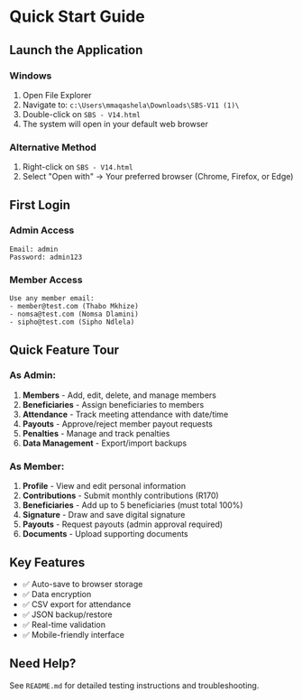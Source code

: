 # Quick Start Guide

## Launch the Application

### Windows
1. Open File Explorer
2. Navigate to: `c:\Users\mmaqashela\Downloads\SBS-V11 (1)\`
3. Double-click on `SBS - V14.html`
4. The system will open in your default web browser

### Alternative Method
1. Right-click on `SBS - V14.html`
2. Select "Open with" → Your preferred browser (Chrome, Firefox, or Edge)

## First Login

### Admin Access
```
Email: admin
Password: admin123
```

### Member Access  
```
Use any member email:
- member@test.com (Thabo Mkhize)
- nomsa@test.com (Nomsa Dlamini)  
- sipho@test.com (Sipho Ndlela)
```

## Quick Feature Tour

### As Admin:
1. **Members** - Add, edit, delete, and manage members
2. **Beneficiaries** - Assign beneficiaries to members
3. **Attendance** - Track meeting attendance with date/time
4. **Payouts** - Approve/reject member payout requests
5. **Penalties** - Manage and track penalties
6. **Data Management** - Export/import backups

### As Member:
1. **Profile** - View and edit personal information
2. **Contributions** - Submit monthly contributions (R170)
3. **Beneficiaries** - Add up to 5 beneficiaries (must total 100%)
4. **Signature** - Draw and save digital signature
5. **Payouts** - Request payouts (admin approval required)
6. **Documents** - Upload supporting documents

## Key Features
- ✅ Auto-save to browser storage
- ✅ Data encryption
- ✅ CSV export for attendance
- ✅ JSON backup/restore
- ✅ Real-time validation
- ✅ Mobile-friendly interface

## Need Help?
See `README.md` for detailed testing instructions and troubleshooting.

